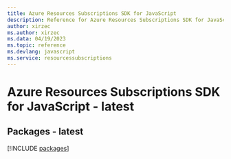 ```yaml
---
title: Azure Resources Subscriptions SDK for JavaScript
description: Reference for Azure Resources Subscriptions SDK for JavaScript
author: xirzec
ms.author: xirzec
ms.data: 04/19/2023
ms.topic: reference
ms.devlang: javascript
ms.service: resourcessubscriptions
---
```

# Azure Resources Subscriptions SDK for JavaScript - latest
## Packages - latest
[!INCLUDE [packages](resources-subscriptions-index.md)]